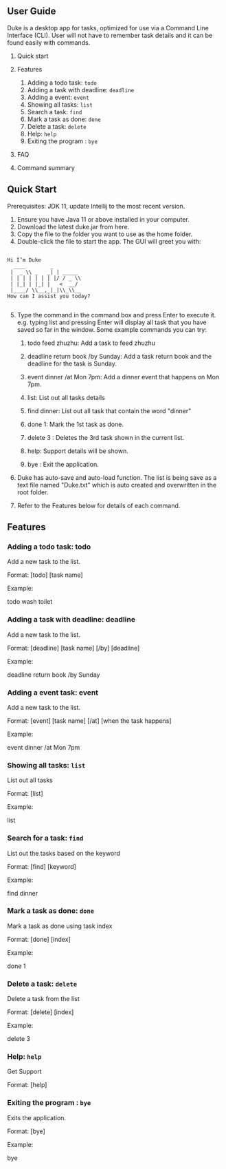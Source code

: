 ## User Guide

Duke is a desktop app for tasks, optimized for use via a Command Line Interface (CLI). User will not have to remember task details and it can be found easily with commands.

1. Quick start
2. Features
    1. Adding a todo task: `todo`
    2. Adding a task with deadline: `deadline`
    3. Adding a event: `event`
    4. Showing all tasks: `list`
    5. Search a task: `find`
    6. Mark a task as done: `done`
    7. Delete a task: `delete`
    8. Help: `help`
    9. Exiting the program : `bye`

3. FAQ
4. Command summary





## Quick Start

Prerequisites: JDK 11, update Intellij to the most recent version.

1. Ensure you have Java 11 or above installed in your computer.
2. Download the latest duke.jar from here.
3. Copy the file to the folder you want to use as the home folder.
4. Double-click the file to start the app. The GUI will greet you with:

```
    
Hi I’m Duke
  ____        _        
 |  _ \\ _   _| | _____ 
 | | | | | | | |/ / _ \\
 | |_| | |_| |   <  __/
 |____/ \\__,_|_|\\_\\__
How can I assist you today?
	
   ```
 5. Type the command in the command box and press Enter to execute it. e.g. typing list and pressing Enter will display all task that you have saved so far in the window.
Some example commands you can try:

    1. todo feed zhuzhu: Add a task to feed zhuzhu

    2. deadline return book /by Sunday: Add a task return book and the deadline for the task is Sunday.
    
    3. event dinner /at Mon 7pm: Add a dinner event that happens on Mon 7pm.

    4. list: List out all tasks details

    5. find dinner: List out all task that contain the word "dinner"
    
    6. done 1: Mark the 1st task as done.
    
    7. delete 3 : Deletes the 3rd task shown in the current list.
    
    8. help: Support details will be shown. 

    9. bye : Exit the application.

 6. Duke has auto-save and auto-load function. The list is being save as a text file named "Duke.txt" which is auto created and overwritten in the root folder.

 7. Refer to the Features below for details of each command.



## Features

### Adding a todo task: todo

Add a new task to the list.

Format: [todo] [task name]

Example: 

todo wash toilet


### Adding a task with deadline: deadline

Add a new task to the list.

Format: [deadline] [task name] [/by] [deadline]

Example:

deadline return book /by Sunday


### Adding a event task: event

Add a new task to the list.

Format: [event] [task name] [/at] [when the task happens]

Example:

event dinner /at Mon 7pm


### Showing all tasks: `list`

List out all tasks

Format: [list]

Example:

list


### Search for a task: `find`

List out the tasks based on the keyword

Format: [find] [keyword]

Example: 

find dinner


### Mark a task as done: `done`

Mark a task as done using task index

Format: [done] [index]

Example:

done 1


### Delete a task: `delete`

Delete a task from the list

Format: [delete] [index] 

Example: 

delete 3


### Help: `help`

Get Support

Format: [help]


### Exiting the program : `bye`

Exits the application.

Format: [bye]

Example:

bye